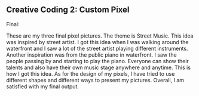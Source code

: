 ## Creative Coding 2: Custom Pixel

Final:

These are my three final pixel pictures. The theme is Street Music. This idea was inspired by street artist. I got this idea when I was walking around the waterfront and I saw a lot of the street artist playing different instruments. Another inspiration was from the public piano in waterfront. I saw the people passing by and starting to play the piano. Everyone can show their talents and also have their own music stage anywhere and anytime. This is how I got this idea. As for the design of my pixels, I have tried to use different shapes and different ways to present my pictures. Overall, I am satisfied with my final output.